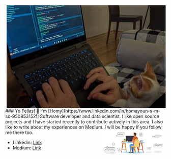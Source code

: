 
<img src="header1.jpg" align="right" width="500px">
<br>
### Yo Fellas! 👋
I'm [Homy](https://www.linkedin.com/in/homayoun-s-m-sc-950853152)! Software developer and data scientist. I like open source projects and I have started recently to contribute actively in this area. I also like to write about my experiences on Medium. I will be happy if you follow me there too.

<img src="heder.gif" align="right" width="200px">

- Linkedin: [Link](https://www.linkedin.com/in/homayoun-s-m-sc-950853152)
- Medium: [Link](https://medium.com/@homayoun.srp)
